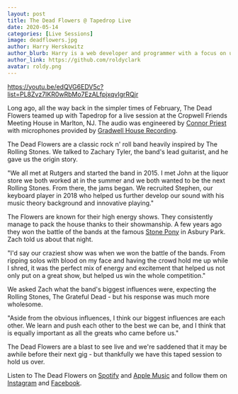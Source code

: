 ```yaml
---
layout: post
title: The Dead Flowers @ Tapedrop Live
date: 2020-05-14
categories: [Live Sessions]
image: deadflowers.jpg
author: Harry Herskowitz
author_blurb: Harry is a web developer and programmer with a focus on using technology to empower local artists and communities
author_link: https://github.com/roldyclark
avatar: roldy.png
---
```


https://youtu.be/edQVG6EDV5c?list=PL8Zvz7lKR0wRbMo7EzALfpjxqvIgrRQjr

Long ago, all the way back in the simpler times of February, The Dead Flowers teamed up with Tapedrop for a live session at the Cropwell Friends Meeting House in Marlton, NJ. The audio was engineered by [Connor Priest](https://www.instagram.com/connorpriest/) with microphones provided by [Gradwell House Recording](https://www.gradwellhouse.com/).

The Dead Flowers are a classic rock n' roll band heavily inspired by The Rolling Stones. We talked to Zachary Tyler, the band's lead guitarist, and he gave us the origin story.

"We all met at Rutgers and started the band in 2015. I met John at the liquor store we both worked at in the summer and we both wanted to be the next Rolling Stones. From there, the jams began. We recruited Stephen, our keyboard player in 2018 who helped us further develop our sound with his music theory background and innovative playing."

The Flowers are known for their high energy shows. They consistently manage to pack the house thanks to their showmanship. A few years ago they won the battle of the bands at the famous [Stone Pony](https://www.stoneponyonline.com/) in Asbury Park. Zach told us about that night.

"I'd say our craziest show was when we won the battle of the bands. From ripping solos with blood on my face and having the crowd hold me up while I shred, it was the perfect mix of energy and excitement that helped us not only put on a great show, but helped us win the whole competition."

We asked Zach what the band's biggest influences were, expecting the Rolling Stones, The Grateful Dead - but his response was much more wholesome.

"Aside from the obvious influences, I think our biggest influences are each other. We learn and push each other to the best we can be, and I think that is equally important as all the greats who came before us."

The Dead Flowers are a blast to see live and we're saddened that it may be awhile before their next gig - but thankfully we have this taped session to hold us over.

Listen to The Dead Flowers on [Spotify](https://open.spotify.com/artist/49vDQ8UzYcmeyMnnuVxtF3?si=SGHiZArJSAWZMSAvhgaIpg) and [Apple Music](https://itunes.apple.com/us/artist/the-dead-flowers/id370300049?ls=1) and follow them on [Instagram](https://www.instagram.com/thedead_flowers/) and [Facebook](https://www.facebook.com/thedeadflowersnj/).
